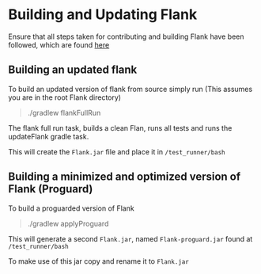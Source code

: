 # Building and Updating Flank
Ensure that all steps taken for contributing and building Flank have been followed, which are found [here](../README.md)

## Building an updated flank
To build an updated version of flank from source simply run (This assumes you are in the root Flank directory)

> ./gradlew flankFullRun

The flank full run task, builds a clean Flan, runs all tests and runs the updateFlank gradle task.


This will create the `Flank.jar` file and place it in `/test_runner/bash`

## Building a minimized and optimized version of Flank (Proguard)
To build a proguarded version of Flank
> ./gradlew applyProguard

This will generate a second `Flank.jar`, named `Flank-proguard.jar` found at `/test_runner/bash`

To make use of this jar copy and rename it to `Flank.jar`




